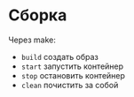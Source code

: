 
# Сборка

Через make:

* ```build``` создать образ
* ```start``` запустить контейнер
* ```stop``` остановить контейнер
* ```clean``` почистить за собой 
